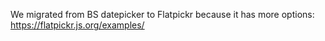 
We migrated from BS datepicker to Flatpickr because it has more options:
https://flatpickr.js.org/examples/